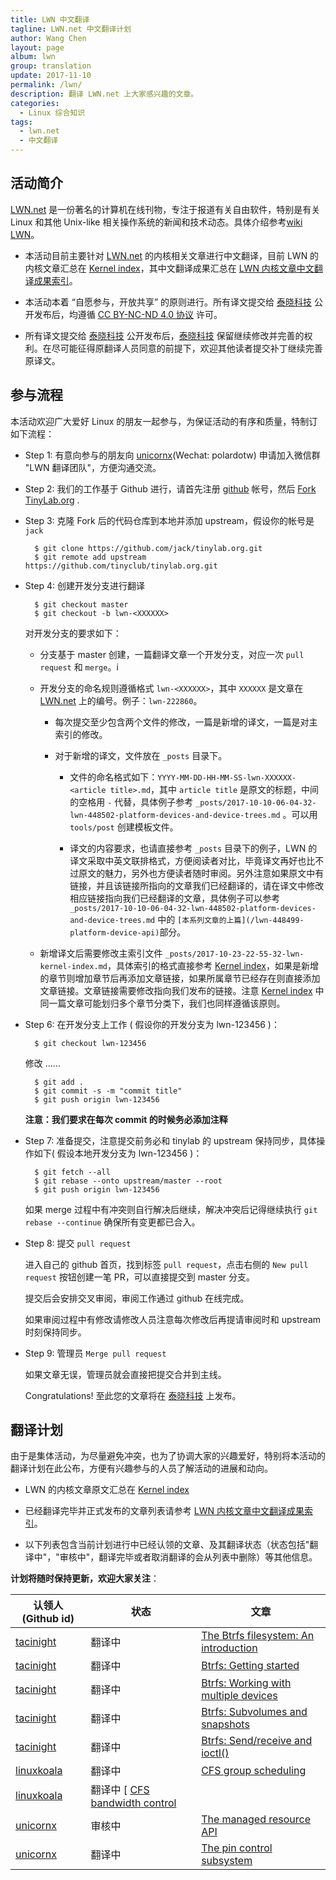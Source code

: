 ```yaml
---
title: LWN 中文翻译
tagline: LWN.net 中文翻译计划
author: Wang Chen
layout: page
album: lwn
group: translation
update: 2017-11-10
permalink: /lwn/
description: 翻译 LWN.net 上大家感兴趣的文章。
categories:
  - Linux 综合知识
tags:
  - lwn.net
  - 中文翻译
---
```


## 活动简介

[LWN.net](https://lwn.net/) 是一份著名的计算机在线刊物，专注于报道有关自由软件，特别是有关 Linux 和其他 Unix-like 相关操作系统的新闻和技术动态。具体介绍参考[wiki LWN](https://en.wikipedia.org/wiki/LWN.net)。

- 本活动目前主要针对 [LWN.net](https://lwn.net/) 的内核相关文章进行中文翻译，目前 LWN 的内核文章汇总在 [Kernel index](https://lwn.net/Kernel/Index/)，其中文翻译成果汇总在 [LWN 内核文章中文翻译成果索引](http://tinylab.org/lwn-kernel-index/)。

- 本活动本着 “自愿参与，开放共享” 的原则进行。所有译文提交给 [泰晓科技](http://www.tinylab.org/) 公开发布后，均遵循 [CC BY-NC-ND 4.0 协议](http://creativecommons.org/licenses/by-nc-nd/4.0/) 许可。

- 所有译文提交给 [泰晓科技](http://www.tinylab.org/) 公开发布后，[泰晓科技](http://www.tinylab.org/) 保留继续修改并完善的权利。在尽可能征得原翻译人员同意的前提下，欢迎其他读者提交补丁继续完善原译文。

## 参与流程

本活动欢迎广大爱好 Linux 的朋友一起参与，为保证活动的有序和质量，特制订如下流程：

- Step 1: 有意向参与的朋友向 [unicornx][102](Wechat: polardotw) 申请加入微信群 "LWN 翻译团队"，方便沟通交流。

- Step 2: 我们的工作基于 Github 进行，请首先注册 [github](https://github.com) 帐号，然后 [Fork TinyLab.org](https://github.com/tinyclub/tinylab.org#fork-destination-box) .

- Step 3: 克隆 Fork 后的代码仓库到本地并添加 upstream，假设你的帐号是 `jack`

		$ git clone https://github.com/jack/tinylab.org.git
		$ git remote add upstream https://github.com/tinyclub/tinylab.org.git

- Step 4: 创建开发分支进行翻译

		$ git checkout master
		$ git checkout -b lwn-<XXXXXX>

  对开发分支的要求如下：

  - 分支基于 master 创建，一篇翻译文章一个开发分支，对应一次 `pull request` 和 `merge`。i

  - 开发分支的命名规则遵循格式 `lwn-<XXXXXX>`，其中 `XXXXXX` 是文章在 [LWN.net](https://lwn.net/) 上的编号。例子：`lwn-222860`。

    - 每次提交至少包含两个文件的修改，一篇是新增的译文，一篇是对主索引的修改。
    - 对于新增的译文，文件放在 `_posts` 目录下。

      - 文件的命名格式如下：`YYYY-MM-DD-HH-MM-SS-lwn-XXXXXX-<article title>.md`，其中 `article title` 是原文的标题，中间的空格用 `-` 代替，具体例子参考 `_posts/2017-10-10-06-04-32-lwn-448502-platform-devices-and-device-trees.md` 。可以用 `tools/post` 创建模板文件。

      - 译文的内容要求，也请直接参考 `_posts` 目录下的例子，LWN 的译文采取中英文联排格式，方便阅读者对比，毕竟译文再好也比不过原文的魅力，另外也方便读者随时审阅。另外注意如果原文中有链接，并且该链接所指向的文章我们已经翻译的，请在译文中修改相应链接指向我们已经翻译的文章，具体例子可以参考`_posts/2017-10-10-06-04-32-lwn-448502-platform-devices-and-device-trees.md` 中的 `[本系列文章的上篇](/lwn-448499-platform-device-api)`部分。

  - 新增译文后需要修改主索引文件 `_posts/2017-10-23-22-55-32-lwn-kernel-index.md`，具体索引的格式直接参考 [Kernel index](https://lwn.net/Kernel/Index/)，如果是新增的章节则增加章节后再添加文章链接，如果所属章节已经存在则直接添加文章链接。文章链接需要修改指向我们发布的链接。注意 [Kernel index](https://lwn.net/Kernel/Index/) 中同一篇文章可能划归多个章节分类下，我们也同样遵循该原则。

- Step 6: 在开发分支上工作 ( 假设你的开发分支为 lwn-123456 )：

		$ git checkout lwn-123456

  修改 ......

		$ git add .
		$ git commit -s -m "commit title"
		$ git push origin lwn-123456

  **注意：我们要求在每次 commit 的时候务必添加注释**

- Step 7: 准备提交，注意提交前务必和 tinylab 的 upstream 保持同步，具体操作如下( 假设本地开发分支为 lwn-123456 )：

		$ git fetch --all
		$ git rebase --onto upstream/master --root
		$ git push origin lwn-123456

  如果 merge 过程中有冲突则自行解决后继续，解决冲突后记得继续执行 `git rebase --continue` 确保所有变更都已合入。

- Step 8: 提交 `pull request`

  进入自己的 github 首页，找到标签 `pull request`，点击右侧的 `New pull request` 按钮创建一笔 PR，可以直接提交到 master 分支。

  提交后会安排交叉审阅，审阅工作通过 github 在线完成。

  如果审阅过程中有修改请修改人员注意每次修改后再提请审阅时和 upstream 时刻保持同步。

- Step 9: 管理员 `Merge pull request`

  如果文章无误，管理员就会直接把提交合并到主线。

  Congratulations! 至此您的文章将在 [泰晓科技](http://www.tinylab.org/) 上发布。

## 翻译计划

由于是集体活动，为尽量避免冲突，也为了协调大家的兴趣爱好，特别将本活动的翻译计划在此公布，方便有兴趣参与的人员了解活动的进展和动向。

- LWN 的内核文章原文汇总在 [Kernel index](https://lwn.net/Kernel/Index/)

- 已经翻译完毕并正式发布的文章列表请参考 [LWN 内核文章中文翻译成果索引](http://tinylab.org/lwn-kernel-index/)。

- 以下列表包含当前计划进行中已经认领的文章、及其翻译状态（状态包括"翻译中"，"审核中"，翻译完毕或者取消翻译的会从列表中删除）等其他信息。

**计划将随时保持更新，欢迎大家关注**：

| 认领人(Github id)| 状态   | 文章  |
|------------------|--------|-------|
| [tacinight][100] | 翻译中 | [The Btrfs filesystem: An introduction](https://lwn.net/Articles/576276/) |
| [tacinight][100] | 翻译中 | [Btrfs: Getting started](https://lwn.net/Articles/577218/) |
| [tacinight][100] | 翻译中 | [Btrfs: Working with multiple devices](https://lwn.net/Articles/577961/) |
| [tacinight][100] | 翻译中 | [Btrfs: Subvolumes and snapshots](https://lwn.net/Articles/579009/) |
| [tacinight][100] | 翻译中 | [Btrfs: Send/receive and ioctl()](https://lwn.net/Articles/581558/) |
| [linuxkoala][101]| 翻译中 | [CFS group scheduling](https://lwn.net/Articles/240474/) |
| [linuxkoala][101]| 翻译中 [ [CFS bandwidth control](https://lwn.net/Articles/428230/) |
| [unicornx][102]  | 审核中 | [The managed resource API](https://lwn.net/Articles/222860/) |
| [unicornx][102]  | 翻译中 | [The pin control subsystem](https://lwn.net/Articles/468759/) |

[100]: https://github.com/tacinight
[101]: https://github.com/linuxkoala
[102]: https://github.com/unicornx
